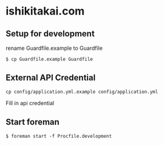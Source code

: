 # ishikitakai.com

## Setup for development

rename Guardfile.example to Guardfile

```
$ cp Guardfile.example Guardfile
```

## External API Credential

```
cp config/application.yml.example config/application.yml
```

Fill in api credential

## Start foreman

```
$ foreman start -f Procfile.development
```
